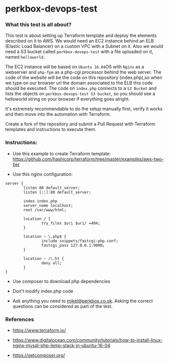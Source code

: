 # perkbox-devops-test

### What this test is all about?

This test is about setting up Terraform template and deploy the elements described on it to AWS.
We would need an EC2 instance behind an ELB (Elastic Load Balancer) on a custom VPC with a Subnet on it. Also we would need a S3 bucket called `perkbox-devops-test` with a file uploaded on it, named `helloworld`.

The EC2 instance will be based on `Ubuntu 16.04`OS with `Nginx` as a webserver and `php-fpm` as a php-cgi processor behind the web server. The code of the website will be the code on this repository (index.php),so when we type on our browser url the domain associated to the ELB this code should be executed. The code on `index.php` connects to a `S3 Bucket` and lists the objects on `perkbox-devops-test S3 bucket`, so you should see a helloworld string on your browser if everything goes alright.

It's extremely recommendable to do the setup manually first, verify it works and then move into the automation with Terraform.

Create a fork of the repository and submit a Pull Request with Terraform templates and instructions to execute them.

### Instructions:

* Use this example to create Terraform template:
https://github.com/hashicorp/terraform/tree/master/examples/aws-two-tier

* Use this nginx configuration:
```
server {
        listen 80 default_server;
        listen [::]:80 default_server;

        index index.php
        server_name localhost;
        root /var/www/html;

        location / {
                try_files $uri $uri/ =404;
        }

        location ~ \.php$ {
                include snippets/fastcgi-php.conf;
                fastcgi_pass 127.0.0.1:9000;
        }

        location ~ /\.ht {
                deny all;
        }
}
```

* Use composer to download php dependencies

* Don't modify index.php code

* Ask anything you need to mikel@perkbox.co.uk. Asking the correct questions can be considered as part of the test.

### References

* https://www.terraform.io/

* https://www.digitalocean.com/community/tutorials/how-to-install-linux-nginx-mysql-php-lemp-stack-in-ubuntu-16-04

* https://getcomposer.org/
